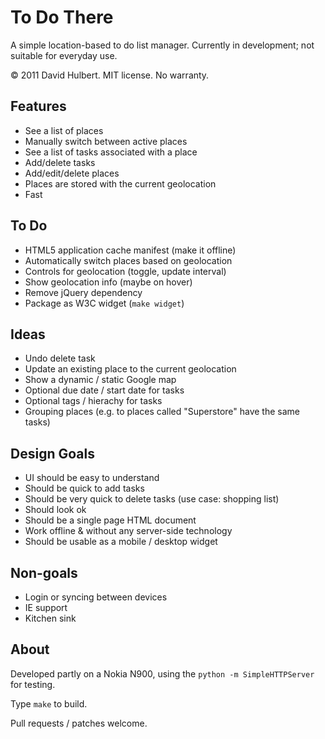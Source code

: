 # To Do There

A simple location-based to do list manager. Currently in development; not suitable for everyday use.

© 2011 David Hulbert. MIT license. No warranty.

## Features

* See a list of places
* Manually switch between active places
* See a list of tasks associated with a place
* Add/delete tasks
* Add/edit/delete places
* Places are stored with the current geolocation
* Fast

## To Do

* HTML5 application cache manifest (make it offline)
* Automatically switch places based on geolocation
* Controls for geolocation (toggle, update interval)
* Show geolocation info (maybe on hover)
* Remove jQuery dependency
* Package as W3C widget (`make widget`)

## Ideas

* Undo delete task
* Update an existing place to the current geolocation
* Show a dynamic / static Google map
* Optional due date / start date for tasks
* Optional tags / hierachy for tasks
* Grouping places (e.g. to places called "Superstore" have the same tasks)

## Design Goals

* UI should be easy to understand
* Should be quick to add tasks
* Should be very quick to delete tasks (use case: shopping list)
* Should look ok
* Should be a single page HTML document
* Work offline & without any server-side technology
* Should be usable as a mobile / desktop widget

## Non-goals

* Login or syncing between devices
* IE support
* Kitchen sink

## About

Developed partly on a Nokia N900, using the `python -m SimpleHTTPServer` for testing.

Type `make` to build.

Pull requests / patches welcome.
